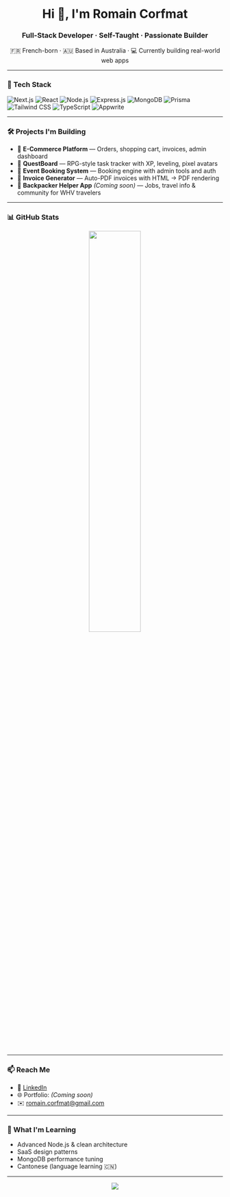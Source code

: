 <!-- PROFILE README START -->

<h1 align="center">Hi 👋, I'm Romain Corfmat</h1>
<h3 align="center">Full-Stack Developer · Self-Taught · Passionate Builder</h3>

<p align="center">
  🇫🇷 French-born · 🇦🇺 Based in Australia · 💻 Currently building real-world web apps
</p>

---

### 🧰 Tech Stack

![Next.js](https://img.shields.io/badge/-Next.js-000?&logo=next.js&logoColor=white)
![React](https://img.shields.io/badge/-React-61DAFB?&logo=react&logoColor=white)
![Node.js](https://img.shields.io/badge/-Node.js-339933?&logo=node.js&logoColor=white)
![Express.js](https://img.shields.io/badge/-Express-000?&logo=express&logoColor=white)
![MongoDB](https://img.shields.io/badge/-MongoDB-47A248?&logo=mongodb&logoColor=white)
![Prisma](https://img.shields.io/badge/-Prisma-2D3748?&logo=prisma&logoColor=white)
![Tailwind CSS](https://img.shields.io/badge/-Tailwind-06B6D4?&logo=tailwind-css&logoColor=white)
![TypeScript](https://img.shields.io/badge/-TypeScript-3178C6?&logo=typescript&logoColor=white)
![Appwrite](https://img.shields.io/badge/-Appwrite-F02E65?&logo=appwrite&logoColor=white)

---

### 🛠 Projects I'm Building

- 🛒 **E-Commerce Platform** — Orders, shopping cart, invoices, admin dashboard  
- 🎯 **QuestBoard** — RPG-style task tracker with XP, leveling, pixel avatars  
- 📅 **Event Booking System** — Booking engine with admin tools and auth  
- 🧾 **Invoice Generator** — Auto-PDF invoices with HTML → PDF rendering  
- 🧭 **Backpacker Helper App** *(Coming soon)* — Jobs, travel info & community for WHV travelers

---

### 📊 GitHub Stats

<p align="center">
<!--   <img src="https://github-readme-stats.vercel.app/api?username=romaincorfmat&show_icons=true&theme=github_dark" width="49%" /> -->
  <img src="https://github-readme-streak-stats.herokuapp.com/?user=romaincorfmat&theme=github-dark" width="49%" />
  <br/>
<!--   <img src="https://github-readme-stats.vercel.app/api/top-langs/?username=romaincorfmat&layout=compact&theme=github_dark" width="49%" /> -->
</p>

---

### 📫 Reach Me

- 💼 [LinkedIn](https://www.linkedin.com/in/romaincorfmat/)
- 🌐 Portfolio: *(Coming soon)*
- ✉️ romain.corfmat@gmail.com

---

### 🚀 What I'm Learning

- Advanced Node.js & clean architecture
- SaaS design patterns
- MongoDB performance tuning
- Cantonese (language learning 🇨🇳)

---

<p align="center">
  <img src="https://capsule-render.vercel.app/api?type=waving&color=0:06B6D4,100:6366F1&height=100&section=footer"/>
</p>

<!-- PROFILE README END -->
